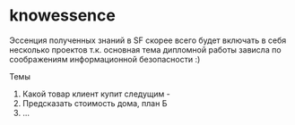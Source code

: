 # knowessence
Эссенция полученных знаний в SF скорее всего будет включать в себя несколько проектов т.к. основная тема дипломной работы зависла по соображениям информационной безопасности :)

Темы
1. Какой товар клиент купит следущим -
2. Предсказать стоимость дома, план Б
3. ...

